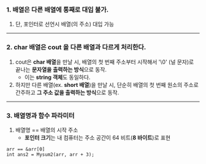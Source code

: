 ### 1. 배열은 다른 배열에 통째로 대입 불가. 
1) 단, 포인터로 선언시 배열(의 주소) 대입 가능
---

### 2. char 배열은 cout 을 다른 배열과 다르게 처리한다.
1) cout은 **char 배열**을 만날 시, 배열의 첫 번째 주소부터 시작해서 '\0' (널 문자)로 끝나는 **문자열을 출력하는 방식**으로 동작.
    * 이는 **string 객체**도 동일하다.
2) 하지만 다른 배열(ex. **short 배열**)을 만날 시,  단순히 배열의 첫 번째 원소의 주소로 간주하고 **그 주소 값을 출력하는 방식**으로 동작.
---

### 3. 배열명과 함수 파라미터
1) 배열명 == 배열의 시작 주소
    *  **포인터 크기**는 내 컴퓨터는 주소 공간이 64 비트(**8 바이트**)로 표현
 ```
 arr == &arr[0]
 int ans2 = Mysum2(arr, arr + 3);
 ```
